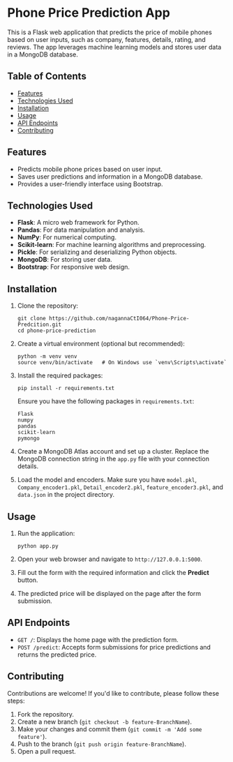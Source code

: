 
# Phone Price Prediction App

This is a Flask web application that predicts the price of mobile phones based on user inputs, such as company, features, details, rating, and reviews. The app leverages machine learning models and stores user data in a MongoDB database.

## Table of Contents

- [Features](#features)
- [Technologies Used](#technologies-used)
- [Installation](#installation)
- [Usage](#usage)
- [API Endpoints](#api-endpoints)
- [Contributing](#contributing)


## Features

- Predicts mobile phone prices based on user input.
- Saves user predictions and information in a MongoDB database.
- Provides a user-friendly interface using Bootstrap.

## Technologies Used

- **Flask**: A micro web framework for Python.
- **Pandas**: For data manipulation and analysis.
- **NumPy**: For numerical computing.
- **Scikit-learn**: For machine learning algorithms and preprocessing.
- **Pickle**: For serializing and deserializing Python objects.
- **MongoDB**: For storing user data.
- **Bootstrap**: For responsive web design.

## Installation

1. Clone the repository:

   ```
   git clone https://github.com/nagannaCtI064/Phone-Price-Predcition.git 
   cd phone-price-prediction
   ```

2. Create a virtual environment (optional but recommended):

   ```
   python -m venv venv
   source venv/bin/activate   # On Windows use `venv\Scripts\activate`
   ```

3. Install the required packages:

   ```
   pip install -r requirements.txt
   ```

   Ensure you have the following packages in `requirements.txt`:

   ```
   Flask
   numpy
   pandas
   scikit-learn
   pymongo
   ```

4. Create a MongoDB Atlas account and set up a cluster. Replace the MongoDB connection string in the `app.py` file with your connection details.

5. Load the model and encoders. Make sure you have `model.pkl`, `Company_encoder1.pkl`, `Detail_encoder2.pkl`, `feature_encoder3.pkl`, and `data.json` in the project directory.

## Usage

1. Run the application:

   ```
   python app.py
   ```

2. Open your web browser and navigate to `http://127.0.0.1:5000`.

3. Fill out the form with the required information and click the **Predict** button.

4. The predicted price will be displayed on the page after the form submission.

## API Endpoints

- `GET /`: Displays the home page with the prediction form.
- `POST /predict`: Accepts form submissions for price predictions and returns the predicted price.

## Contributing

Contributions are welcome! If you'd like to contribute, please follow these steps:

1. Fork the repository.
2. Create a new branch (`git checkout -b feature-BranchName`).
3. Make your changes and commit them (`git commit -m 'Add some feature'`).
4. Push to the branch (`git push origin feature-BranchName`).
5. Open a pull request.

